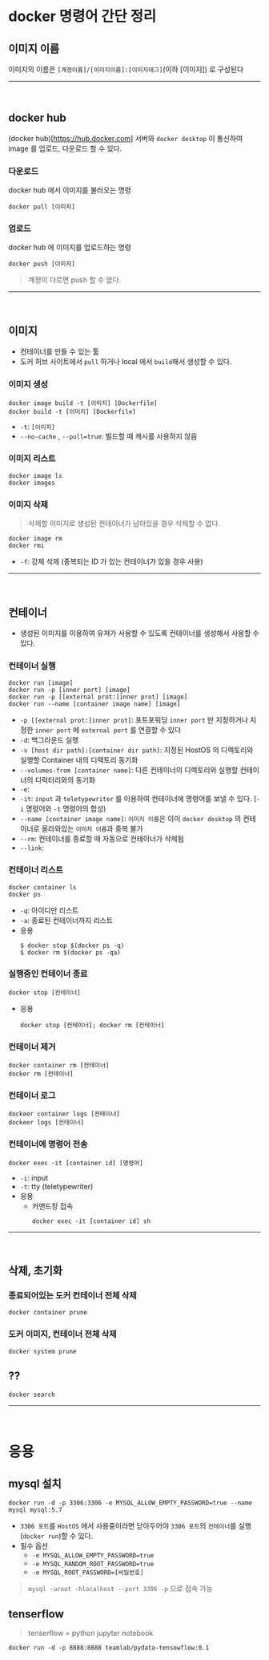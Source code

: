 # docker 명령어 간단 정리
## 이미지 이름
이미지의 이름은 `[계정이름]/[이미지이름]:[이미지태그]`(이하 [이미지]) 로 구성된다

---
<br>

## docker hub
(docker hub)[https://hub.docker.com] 서버와 `docker desktop` 이 통신하여 image 를 업로드, 다운로드 할 수 있다.
### 다운로드
docker hub 에서 이미지를 불러오는 명령
```Shell
docker pull [이미지]
```

### 업로드
docker hub 에 이미지를 업로드하는 명령
```shell
docker push [이미지]
```
> 계정이 다르면 push 할 수 없다.

---
<br>

## 이미지
- 컨테이너를 만들 수 있는 툴
- 도커 허브 사이트에서 `pull` 하거나 local 에서 `build`해서 생성할 수 있다.
### 이미지 생성
```shell
docker image build -t [이미지] [Dockerfile]
docker build -t [이미지] [Dockerfile]
```
- `-t`: `[이미지]`
- `--no-cache` , `--pull=true`: 빌드할 때 캐시를 사용하지 않음
### 이미지 리스트
```shell
docker image ls
docker images
```
### 이미지 삭제
> 삭제할 이미지로 생성된 컨테이너가 남아있을 경우 삭제할 수 없다.
```shell
docker image rm
docker rmi
```
- `-f`: 강제 삭제 (중복되는 ID 가 있는 컨테이너가 있을 경우 사용)

---
<br>

## 컨테이너
- 생성된 이미지를 이용하여 유져가 사용할 수 있도록 컨테이너를 생성해서 사용할 수 있다.
### 컨테이너 실행
```Docker
docker run [image]
docker run -p [inner port] [image]
docker run -p [[external prot:]inner prot] [image]
docker run --name [container image name] [image]
```
- `-p [[external prot:]inner prot]`: 포트포워딩 `inner port` 만 지정하거나 지정한 `inner port` 에 `external port` 를 연결할 수 있다
- `-d`: 백그라운드 실행
- `-v [host dir path]:[container dir path]`: 지정된 HostOS 의 디렉토리와 실행할 Container 내의 디렉토리 동기화
- `--volumes-from [container name]`: 다른 컨테이너의 디렉토리와 실행할 컨테이너의 디럭터리와의 동기화
- `-e`: 
- `-it`: `input` 과 `teletypewriter` 를 이용하여 컨테이너에 명령어를 보낼 수 있다. (`-i` 명령어와 `-t` 명령어의 합성)
- `--name [container image name]`: `이미지 이름`은 이미 `docker desktop` 의 컨테이너로 올라와있는 `이미지 이름`과 중복 불가
- `--rm`: 컨테이너를 종료할 때 자동으로 컨테이너가 삭제됨
- `--link`: 

### 컨테이너 리스트
```shell
docker container ls
docker ps
```
- `-q`: 아이디만 리스트
- `-a`: 종료된 컨테이너까지 리스트
- 응용
    ```shell
    $ docker stop $(docker ps -q)
    $ docker rm $(docker ps -qa)
    ```
### 실행중인 컨테이너 종료
```shell
docker stop [컨테이너]
```
- 응용 
    ```shell
    docker stop [컨테이너]; docker rm [컨테이너]
    ```
### 컨테이너 제거
```Shell
docker container rm [컨테이너]
docker rm [컨테이너]
```
### 컨테이너 로그
```shell
dockeer container logs [컨테이너]
dockeer logs [컨테이너]
```

### 컨테이너에 명령어 전송
```shell
docker exec -it [container id] [명령어]
```
- `-i`: input
- `-t`: tty (teletypewriter)
- 응용
    - 커맨드창 접속
        ```shell
        docker exec -it [container id] sh
        ```

---
<br>

## 삭제, 초기화
### 종료되어있는 도커 컨테이너 전체 삭제
```shell
docker container prune
```
### 도커 이미지, 컨테이너 전체 삭제
```shell
docker system prune
```
## ??
```shell
docker search
```

---
<br>

# 응용
## mysql 설치
```shell
docker run -d -p 3306:3306 -e MYSQL_ALLOW_EMPTY_PASSWORD=true --name mysql mysql:5.7
```
- `3306 포트`를 `HostOS` 에서 사용중이라면 닫아두어야 `3306 포트`의 `컨테이너`를 실행(`docker run`)할 수 있다.
- 필수 옵션
    - `-e MYSQL_ALLOW_EMPTY_PASSWORD=true`
    - `-e MYSQL_RANDOM_ROOT_PASSWORD=true`
    - `-e MYSQL_ROOT_PASSWORD=[비밀번호]`
> `mysql -uroot -hlocalhost --port 3306 -p` 으로 접속 가능

## tenserflow
> tenserflow = python jupyter notebook
```shell
docker run -d -p 8888:8888 teamlab/pydata-tensowflow:0.1
```